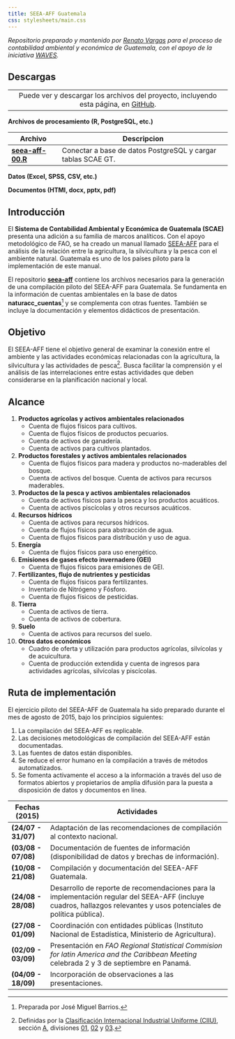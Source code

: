 ```yaml
---
title: SEEA-AFF Guatemala 
css: stylesheets/main.css
---
```


<!-- 
Compilar con Pandoc:
pandoc -f markdown -t html5 -s index.md --toc -o index.html 
-->

_Repositorio preparado y mantenido por [Renato Vargas](https://gt.linkedin.com/in/revargas) para el proceso de contabilidad ambiental y económica de Guatemala, con el apoyo de la iniciativa [WAVES](http://www.wavespartnership.org)._

## Descargas

||
|:---:|
| Puede ver y descargar los archivos  del proyecto, incluyendo esta página, en [GitHub](https://github.com/renatovargas/seea-aff).|    

**Archivos de procesamiento (R, PostgreSQL, etc.)**

| Archivo | Descripcion|
|---|---|
| [**seea-aff-00.R**](https://github.com/renatovargas/seea-aff/blob/master/scripts/seea-aff-00.R) | Conectar a base de datos PostgreSQL y cargar tablas SCAE GT. |

**Datos (Excel, SPSS, CSV, etc.)**

**Documentos (HTMl, docx, pptx, pdf)**

## Introducción

El **Sistema de Contabilidad Ambiental y Económica de Guatemala (SCAE)** presenta una adición a su familia de marcos analíticos. Con el apoyo metodológico de FAO, se ha creado un manual llamado [SEEA-AFF](http://unstats.un.org/unsd/envaccounting/aff/chapterList.asp) para el análisis de la relación entre la agricultura, la silvicultura y la pesca con el ambiente natural. Guatemala es uno de los países piloto para la implementación de este manual.

El repositorio [**seea-aff**](https://github.com/renatovargas/seea-aff) contiene los archivos necesarios para la generación de una compilación piloto del SEEA-AFF para Guatemala. Se fundamenta en la información de cuentas ambientales en la base de datos **naturacc_cuentas**[^1] y se complementa con otras fuentes. También se incluye la documentación y elementos didácticos de presentación.

[^1]: Preparada por José Miguel Barrios.

## Objetivo

El SEEA-AFF tiene el objetivo general de examinar la conexión entre el ambiente y las actividades económicas relacionadas con la agricultura, la silvicultura y las actividades de pesca[^2]. Busca facilitar la comprensión y el análisis de las interrelaciones entre estas actividades que deben considerarse en la planificación nacional y local. 

[^2]: Definidas por la [Clasificación Internacional Industrial Uniforme (CIIU)](http://unstats.un.org/unsd/cr/registry/default.asp?Lg=3), sección [A](http://unstats.un.org/unsd/cr/registry/regcs.asp?Cl=27&Lg=1&Co=A), divisiones [01](http://unstats.un.org/unsd/cr/registry/regcs.asp?Cl=27&Lg=1&Co=01), [02](http://unstats.un.org/unsd/cr/registry/regcs.asp?Cl=27&Lg=1&Co=02) y [03](http://unstats.un.org/unsd/cr/registry/regcs.asp?Cl=27&Lg=1&Co=03).

## Alcance

1. **Productos agrícolas y activos ambientales relacionados**
    * Cuenta de flujos físicos para cultivos. 
    * Cuenta de flujos físicos de productos pecuarios. 
    * Cuenta de activos de ganadería. 
    * Cuenta de activos para cultivos plantados.  
2. **Productos forestales y activos ambientales relacionados**   
    * Cuenta de flujos físicos para madera y productos no-maderables del bosque. 
    * Cuenta de activos del bosque.   Cuenta de activos para recursos maderables.
3. **Productos de la pesca y activos ambientales relacionados**   
    * Cuenta de activos físicos para la pesca y los productos acuáticos.   
    * Cuenta de activos piscícolas y otros recursos acuáticos.  
4. **Recursos hídricos**
    * Cuenta de activos para recursos hídricos.  
    * Cuenta de flujos físicos para abstracción de agua.  
    * Cuenta de flujos físicos para distribución y uso de agua.  
5. **Energía**   
    * Cuenta de flujos físicos para uso energético.
6. **Emisiones de gases efecto invernadero (GEI)** 
    * Cuenta de flujos físicos para emisiones de GEI.
7. **Fertilizantes, flujo de nutrientes y pesticidas**
    * Cuenta de flujos físicos para fertilizantes.  
    * Inventario de Nitrógeno y Fósforo. 
    * Cuenta de flujos físicos de pesticidas. 
8. **Tierra**   
    * Cuenta de activos de tierra.
    * Cuenta de activos de cobertura.  
9. **Suelo**   
    * Cuenta de activos para recursos del suelo.
10. **Otros datos económicos**   
    * Cuadro de oferta y utilización para productos agrícolas, silvícolas y de acuicultura. 
    * Cuenta de producción extendida y cuenta de ingresos para actividades agrícolas, silvícolas y piscícolas. 

## Ruta de implementación

El ejercicio piloto del SEEA-AFF de Guatemala ha sido preparado durante el mes de agosto de 2015, bajo los principios siguientes:

1. La compilación del SEEA-AFF es replicable.
2. Las decisiones metodológicas de compilación del SEEA-AFF están documentadas.
3. Las fuentes de datos están disponibles.
4. Se reduce el error humano en la compilación a través de métodos automatizados.
5. Se fomenta activamente el acceso a la información a través del uso de formatos abiertos y propietarios de amplia difusión para la puesta a disposición de datos y documentos en línea.

|Fechas (2015)|Actividades|
|---|---|
| **(24/07 - 31/07)** | Adaptación de las recomendaciones de compilación al contexto nacional.|
| **(03/08 - 07/08)** | Documentación de fuentes de información (disponibilidad de datos y brechas de información). |
| **(10/08 - 21/08)** | Compilación y documentación del SEEA-AFF Guatemala. |
|**(24/08 - 28/08)**| Desarrollo de reporte de recomendaciones para la implementación regular del SEEA-AFF (incluye cuadros, hallazgos relevantes y usos potenciales de política pública). |
| **(27/08 - 01/09)** | Coordinación con entidades públicas (Instituto Nacional de Estadística, Ministerio de Agricultura). |
| **(02/09 - 03/09)** | Presentación en _FAO Regional Statistical Commision for latin America and the Caribbean Meeting_ celebrada 2 y 3 de septiembre en Panamá. |
| **(04/09 - 18/09)** | Incorporación de observaciones a las presentaciones. |

